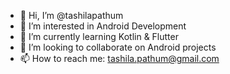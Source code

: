 - 👋 Hi, I’m @tashilapathum
- 👀 I’m interested in Android Development
- 🌱 I’m currently learning Kotlin & Flutter
- 💞️ I’m looking to collaborate on Android projects
- 📫 How to reach me: tashila.pathum@gmail.com

<!---
tashilapathum/tashilapathum is a ✨ special ✨ repository because its `README.md` (this file) appears on your GitHub profile.
You can click the Preview link to take a look at your changes.
--->
